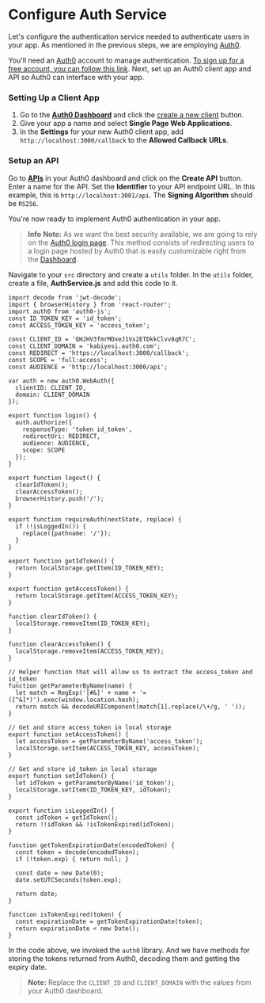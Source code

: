 # Configure Auth Service

Let's configure the authentication service needed to authenticate users in your app. As mentioned in the previous steps, we are employing [Auth0](http://auth0.com). 

You'll need an [Auth0](https://auth0.com) account to manage authentication. [To sign up for a free account, you can follow this link](https://auth0.com/signup). Next, set up an Auth0 client app and API so Auth0 can interface with your app.

### Setting Up a Client App

1. Go to the [**Auth0 Dashboard**](https://manage.auth0.com/#/) and click the [create a new client](https://manage.auth0.com/#/clients/create) button.
2. Give your app a name and select **Single Page Web Applications**.
3. In the **Settings** for your new Auth0 client app, add `http://localhost:3000/callback` to the **Allowed Callback URLs**.

### Setup an API

Go to [**APIs**](https://manage.auth0.com/#/apis) in your Auth0 dashboard and click on the **Create API** button. Enter a name for the API. Set the **Identifier** to your API endpoint URL. In this example, this is `http://localhost:3001/api`. The **Signing Algorithm** should be `RS256`.


You're now ready to implement Auth0 authentication in your app.

> **Info** **Note:** As we want the best security available, we are going to rely on the [Auth0 login page](https://auth0.com/docs/hosted-pages/login). This method consists of redirecting users to a login page hosted by Auth0 that is easily customizable right from the [Dashboard](https://manage.auth0.com/).

Navigate to your `src` directory and create a `utils` folder. In the `utils` folder, create a file, **AuthService.js** and add this code to it.

```code
import decode from 'jwt-decode';
import { browserHistory } from 'react-router';
import auth0 from 'auth0-js';
const ID_TOKEN_KEY = 'id_token';
const ACCESS_TOKEN_KEY = 'access_token';

const CLIENT_ID = 'QHJHV3fmrMOxeJ1Vx2ETDkkClvv8qR7C';
const CLIENT_DOMAIN = 'kabiyesi.auth0.com';
const REDIRECT = 'https://localhost:3000/callback';
const SCOPE = 'full:access';
const AUDIENCE = 'http://localhost:3000/api';

var auth = new auth0.WebAuth({
  clientID: CLIENT_ID,
  domain: CLIENT_DOMAIN
});

export function login() {
  auth.authorize({
    responseType: 'token id_token',
    redirectUri: REDIRECT,
    audience: AUDIENCE,
    scope: SCOPE
  });
}

export function logout() {
  clearIdToken();
  clearAccessToken();
  browserHistory.push('/');
}

export function requireAuth(nextState, replace) {
  if (!isLoggedIn()) {
    replace({pathname: '/'});
  }
}

export function getIdToken() {
  return localStorage.getItem(ID_TOKEN_KEY);
}

export function getAccessToken() {
  return localStorage.getItem(ACCESS_TOKEN_KEY);
}

function clearIdToken() {
  localStorage.removeItem(ID_TOKEN_KEY);
}

function clearAccessToken() {
  localStorage.removeItem(ACCESS_TOKEN_KEY);
}

// Helper function that will allow us to extract the access_token and id_token
function getParameterByName(name) {
  let match = RegExp('[#&]' + name + '=([^&]*)').exec(window.location.hash);
  return match && decodeURIComponent(match[1].replace(/\+/g, ' '));
}

// Get and store access_token in local storage
export function setAccessToken() {
  let accessToken = getParameterByName('access_token');
  localStorage.setItem(ACCESS_TOKEN_KEY, accessToken);
}

// Get and store id_token in local storage
export function setIdToken() {
  let idToken = getParameterByName('id_token');
  localStorage.setItem(ID_TOKEN_KEY, idToken);
}

export function isLoggedIn() {
  const idToken = getIdToken();
  return !!idToken && !isTokenExpired(idToken);
}

function getTokenExpirationDate(encodedToken) {
  const token = decode(encodedToken);
  if (!token.exp) { return null; }

  const date = new Date(0);
  date.setUTCSeconds(token.exp);

  return date;
}

function isTokenExpired(token) {
  const expirationDate = getTokenExpirationDate(token);
  return expirationDate < new Date();
}
```

In the code above, we invoked the `auth0` library. And we have methods for storing the tokens returned from Auth0, decoding them and getting the expiry date.

> **Note:** Replace the `CLIENT_ID` and `CLIENT_DOMAIN` with the values from your Auth0 dashboard.







